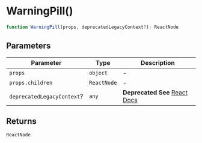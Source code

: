 # WarningPill()

```ts
function WarningPill(props, deprecatedLegacyContext?): ReactNode
```

## Parameters

| Parameter | Type | Description |
| ------ | ------ | ------ |
| `props` | `object` | - |
| `props.children` | `ReactNode` | - |
| `deprecatedLegacyContext`? | `any` | **Deprecated** **See** [React Docs](https://legacy.reactjs.org/docs/legacy-context.html#referencing-context-in-lifecycle-methods) |

## Returns

`ReactNode`
